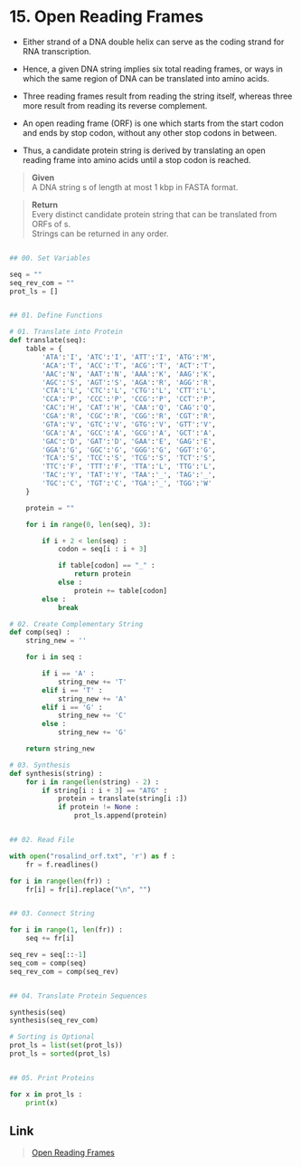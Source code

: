 # 15. Open Reading Frames

* Either strand of a DNA double helix can serve as the coding strand for RNA transcription. 

* Hence, a given DNA string implies six total reading frames, or ways in which the same region of DNA can be translated into amino acids.

* Three reading frames result from reading the string itself, whereas three more result from reading its reverse complement.

* An open reading frame (ORF) is one which starts from the start codon and ends by stop codon, without any other stop codons in between. 

* Thus, a candidate protein string is derived by translating an open reading frame into amino acids until a stop codon is reached.


> **Given**    
> A DNA string s of length at most 1 kbp in FASTA format.

> **Return**    
> Every distinct candidate protein string that can be translated from ORFs of s.   
Strings can be returned in any order.
 
```python

## 00. Set Variables

seq = ""
seq_rev_com = ""
prot_ls = []


## 01. Define Functions

# 01. Translate into Protein
def translate(seq):  
	table = { 
		'ATA':'I', 'ATC':'I', 'ATT':'I', 'ATG':'M', 
		'ACA':'T', 'ACC':'T', 'ACG':'T', 'ACT':'T', 
		'AAC':'N', 'AAT':'N', 'AAA':'K', 'AAG':'K', 
		'AGC':'S', 'AGT':'S', 'AGA':'R', 'AGG':'R',                  
		'CTA':'L', 'CTC':'L', 'CTG':'L', 'CTT':'L', 
		'CCA':'P', 'CCC':'P', 'CCG':'P', 'CCT':'P', 
		'CAC':'H', 'CAT':'H', 'CAA':'Q', 'CAG':'Q', 
		'CGA':'R', 'CGC':'R', 'CGG':'R', 'CGT':'R', 
		'GTA':'V', 'GTC':'V', 'GTG':'V', 'GTT':'V', 
		'GCA':'A', 'GCC':'A', 'GCG':'A', 'GCT':'A', 
		'GAC':'D', 'GAT':'D', 'GAA':'E', 'GAG':'E', 
		'GGA':'G', 'GGC':'G', 'GGG':'G', 'GGT':'G', 
		'TCA':'S', 'TCC':'S', 'TCG':'S', 'TCT':'S', 
		'TTC':'F', 'TTT':'F', 'TTA':'L', 'TTG':'L', 
		'TAC':'Y', 'TAT':'Y', 'TAA':'_', 'TAG':'_', 
		'TGC':'C', 'TGT':'C', 'TGA':'_', 'TGG':'W'
	}

	protein = ""

	for i in range(0, len(seq), 3): 

		if i + 2 < len(seq) :
			codon = seq[i : i + 3]

			if table[codon] == "_" :
				return protein
			else :
				protein += table[codon]
		else :
			break

# 02. Create Complementary String
def comp(seq) :
	string_new = ''

	for i in seq :

		if i == 'A' :
			string_new += 'T'
		elif i == 'T' :
			string_new += 'A'
		elif i == 'G' :
			string_new += 'C'
		else :
			string_new += 'G'

	return string_new

# 03. Synthesis
def synthesis(string) :
	for i in range(len(string) - 2) :
		if string[i : i + 3] == "ATG" :
			protein = translate(string[i :])
			if protein != None :
				prot_ls.append(protein)


## 02. Read File

with open("rosalind_orf.txt", 'r') as f :
	fr = f.readlines()

for i in range(len(fr)) :
	fr[i] = fr[i].replace("\n", "")


## 03. Connect String

for i in range(1, len(fr)) :
	seq += fr[i]

seq_rev = seq[::-1]
seq_com = comp(seq)
seq_rev_com = comp(seq_rev)


## 04. Translate Protein Sequences

synthesis(seq)
synthesis(seq_rev_com)

# Sorting is Optional
prot_ls = list(set(prot_ls))
prot_ls = sorted(prot_ls)


## 05. Print Proteins

for x in prot_ls :
	print(x)

```


## Link

> [Open Reading Frames](http://rosalind.info/problems/orf/)
